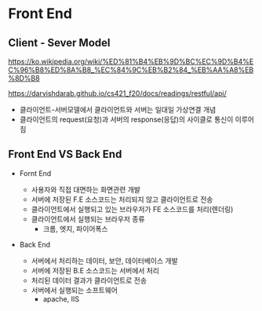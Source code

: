 # Front End

## Client - Sever Model

https://ko.wikipedia.org/wiki/%ED%81%B4%EB%9D%BC%EC%9D%B4%EC%96%B8%ED%8A%B8_%EC%84%9C%EB%B2%84_%EB%AA%A8%EB%8D%B8

https://darvishdarab.github.io/cs421_f20/docs/readings/restful/api/

- 클라이언트-서버모델에서 클라이언트와 서버는 일대일 가상연결 개념
- 클라이언트의 request(요청)과 서버의 response(응답)의 사이클로 통신이 이루어짐

## Front End VS Back End

- Fornt End

  - 사용자와 직접 대면하는 화면관련 개발
  - 서버에 저장된 F.E 소스코드는 처리되지 않고 클라이언트로 전송
  - 클라이언트에서 실행되고 있는 브라우저가 FE 소스코드를 처리(렌더링)
  - 클라이언트에서 실행되는 브라우저 종류
    - 크롬, 엣지, 파이어폭스

- Back End
  - 서버에서 처리하는 데이터, 보안, 데이터베이스 개발
  - 서버에 저장된 B.E 소스코드는 서버에서 처리
  - 처리된 데이터 결과가 클라이언트로 전송
  - 서버에서 실행되는 소프트웨어
    - apache, IIS
